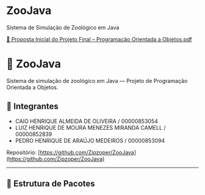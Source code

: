 # ZooJava
Sistema de Simulação de Zoológico em Java

[📝 Proposta Inicial do Projeto Final – Programação Orientada a Objetos.pdf](https://github.com/user-attachments/files/22803651/Proposta.Inicial.do.Projeto.Final.Programacao.Orientada.a.Objetos.pdf)


# 🦁 ZooJava

Sistema de simulação de zoológico em Java — Projeto de Programação Orientada a Objetos.

## 👥 Integrantes
- CAIO HENRIQUE ALMEIDA DE OLIVEIRA / 00000853054
- LUIZ HENRIQUE DE MOURA MENEZES MIRANDA CAMELL / 00000852839  
- PEDRO HENRIQUE DE ARAÚJO MEDEIROS / 00000853094

Repositório: [https://github.com/Zipzoper/ZooJava](https://github.com/Zipzoper/ZooJava)

---

## 🧩 Estrutura de Pacotes

